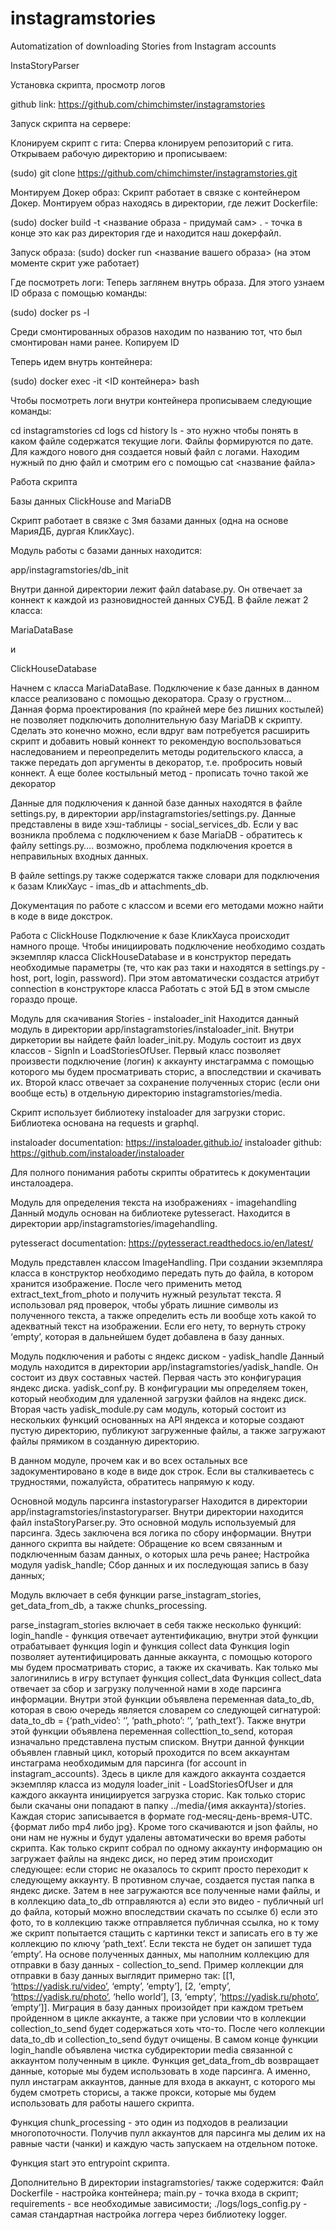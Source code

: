 # instagramstories
Automatization of downloading Stories from Instagram accounts

InstaStoryParser

Установка скрипта, просмотр логов

github link: https://github.com/chimchimster/instagramstories

Запуск скрипта на сервере:

Клонируем скрипт с гита:
Сперва клонируем репозиторий с гита. Открываем рабочую директорию и прописываем: 

(sudo) git clone https://github.com/chimchimster/instagramstories.git

Монтируем Докер образ:
Скрипт работает в связке с контейнером Докер. Монтируем образ находясь в директории, где лежит Dockerfile:

(sudo) docker build -t <название образа - придумай сам> .  - точка в конце это как раз директория где и находится наш докерфайл.

Запуск образа:
(sudo) docker run <название вашего образа>
(на этом моменте скрит уже работает)

Где посмотреть логи:
Теперь заглянем внутрь образа. Для этого узнаем ID образа с помощью команды:

(sudo) docker ps -l

Среди смонтированных образов находим по названию тот, что был смонтирован нами ранее. Копируем ID

Теперь идем внутрь контейнера:

(sudo) docker exec -it <ID контейнера> bash

Чтобы посмотреть логи внутри контейнера прописываем следующие команды:

cd instagramstories
cd logs
cd history
ls  - это нужно чтобы понять в каком файле содержатся текущие логи. Файлы формируются по дате. Для каждого нового дня создается новый файл с логами. Находим нужный по дню файл и смотрим его с помощью
cat <название файла>

Работа скрипта

Базы данных ClickHouse and MariaDB

Скрипт работает в связке с 3мя базами данных (одна на основе МарияДБ, дургая КликХаус).

Модуль работы с базами данных находится:

app/instagramstories/db_init

Внутри данной директории лежит файл database.py. Он отвечает за коннект к каждой из разновидностей данных СУБД. В файле лежат 2 класса:

MariaDataBase

и

ClickHouseDatabase

Начнем с класса MariaDataBase.
Подключение к базе данных в данном классе реализовано с помощью декоратора. Сразу о грустном…  Данная форма проектирования (по крайней мере без лишних костылей) не позволяет подключить дополнительную базу MariaDB к скрипту. Сделать это конечно можно, если вдруг вам потребуется расширить скрипт и добавить новый коннект то рекомендую воспользоваться наследованием и переопределить методы родительского класса, а также передать доп аргументы в декоратор, т.е. пробросить новый коннект. А еще более костыльный метод - прописать точно такой же декоратор

Данные для подключения к данной базе данных находятся в файле settings.py, в директории app/instagramstories/settings.py. Данные представлены в виде хэш-таблицы - social_services_db. Если у вас возникла проблема с подключением к базе MariaDB - обратитесь к файлу settings.py…. возможно, проблема подключения кроется в неправильных входных данных.

В файле settings.py также содержатся также словари для подключения к базам КликХаус - imas_db и attachments_db.

Документация по работе с классом и всеми его методами можно найти в коде в виде докстрок.

Работа с ClickHouse
Подключение к базе КликХауса происходит намного проще. Чтобы инициировать подключение необходимо создать экземпляр класса ClickHouseDatabase и в конструктор передать необходимые параметры (те, что как раз таки и находятся в settings.py - host, port, login, password). При этом автоматически создастся атрибут connection в конструкторе класса Работать с этой БД в этом смысле гораздо проще.

Модуль для скачивания Stories - instaloader_init
Находится данный модуль в директории app/instagramstories/instaloader_init. Внутри диркетории вы найдете файл loader_init.py.
Модуль состоит из двух классов - SignIn и LoadStoriesOfUser. Первый класс позволяет произвести подключение (логин) к аккаунту инстаграмма с помощью которого мы будем просматривать сторис, а впоследствии и скачивать их. Второй класс отвечает за сохранение полученных сторис (если они вообще есть) в отдельную директорию instagramstories/media.

Скрипт использует библиотеку instaloader для загрузки сторис. Библиотека основана на requests и graphql. 

instaloader documentation: https://instaloader.github.io/
instaloader github: https://github.com/instaloader/instaloader

Для полного понимания работы скрипты обратитесь к документации инсталоадера.

Модуль для определения текста на изображениях - imagehandling
Данный модуль основан на библиотеке pytesseract. Находится в директории app/instagramstories/imagehandling.

pytesseract documentation: https://pytesseract.readthedocs.io/en/latest/

Модуль представлен классом ImageHandling. При создании экземпляра класса в конструктор необходимо передать путь до файла, в котором хранится изображение. После чего применить метод extract_text_from_photo и получить нужный результат текста. Я использовал ряд проверок, чтобы убрать лишние символы из полученного текста, а также определить есть ли вообще хоть какой то адекватный текст на изображении. Если его нету, то вернуть строку ‘empty’, которая в дальнейшем будет добавлена в базу данных.

Модуль подключения и работы с яндекс диском - yadisk_handle
Данный модуль находится в директории app/instagramstories/yadisk_handle. Он состоит из двух составных частей. Первая часть это конфигурация яндекс диска. yadisk_conf.py. В конфигурации мы определяем токен, который необходим для удаленной загрузки файлов на яндекс диск. Вторая часть yadisk_module.py сам модуль, который состоит из нескольких функций	основанных на API яндекса и которые создают пустую директорию, публикуют загруженные файлы, а также загружают файлы прямиком в созданную директорию.

В данном модуле, прочем как и во всех остальных все задокументировано в коде в виде док строк. Если вы сталкиваетесь с трудностями, пожалуйста, обратитесь напрямую к коду.

Основной модуль парсинга instastoryparser
Находится в директории app/instagramstories/instastoryparser. Внутри директории находится файл instaStoryParser.py. Это основной модуль используемый для парсинга. Здесь заключена вся логика по сбору информации. 
Внутри данного скрипта вы найдете:
Обращение ко всем связанным и подключенным базам данных, о  которых шла речь ранее;
Настройка модуля yadisk_handle;
Сбор данных и их последующая запись в базу данных;

Модуль включает в себя функции parse_instagram_stories, get_data_from_db, а также chunks_processing. 

parse_instagram_stories включает в себя также несколько функций:
login_handle - функция отвечает аутентификацию, внутри этой функции отрабатывает функция login и функция collect data 
Функция login позволяет аутентифицировать данные аккаунта, с помощью которого мы будем просматривать сторис, а также их скачивать. Как только мы залогинились в игру вступает функция collect_data
Функция collect_data отвечает за сбор и загрузку полученной нами в ходе парсинга информации. Внутри этой функции объявлена переменная data_to_db, которая в свою очередь является словарем со следующей сигнатурой: data_to_db = {‘path_video’: ‘’, ‘path_photo’: ‘’, ‘path_text’}. Также внутри этой функции объявлена переменная collecttion_to_send, которая изначально представлена пустым списком. Внутри данной функции объявлен главный цикл, который проходится по всем аккаунтам инстаграма необходимым для парсинга (for account in instagram_accounts). Здесь в цикле для каждого аккаунта создается экземпляр класса из модуля loader_init - LoadStoriesOfUser и для каждого аккаунта инициируется загрузка сторис. Как только сторис были скачаны они попадают в папку ../media/{имя аккаунта}/stories. Каждая сторис записывается в формате год-месяц-день-время-UTC.{формат либо mp4 либо jpg}. Кроме того скачиваются и json файлы, но они нам не нужны и будут удалены автоматически во время работы скрипта. Как только скрипт собрал по одному аккаунту информацию он загружает файлы на яндекс диск, но перед этим происходит следующее: если сторис не оказалось то скрипт просто переходит к следующему аккаунту. В противном случае, создается пустая папка в яндекс диске. Затем  в нее загружаются все полученные нами файлы, и в коллекцию data_to_db отправляются а) если это видео - публичный url до файла, который можно впоследствии скачать по ссылке б) если это фото, то в коллекцию также отправляется публичная ссылка, но к тому же скрипт попытается стащить с картинки текст и записать его в ту же коллекцию по ключу ‘path_text’. Если текста не будет он запишет туда ‘empty’. На основе полученных данных, мы наполним коллекцию для отправки в базу данных - collection_to_send. Пример коллекции для отправки в базу данных выглядит примерно так: [[1, ‘https://yadisk.ru/video’, ‘empty’, ‘empty’], [2, ‘empty’, ‘https://yadisk.ru/photo’, ‘hello world’], [3, ‘empty’, ‘https://yadisk.ru/photo’, ‘empty’]]. Миграция в базу данных произойдет при каждом третьем пройденном в цикле аккаунте, а также при условии что в коллекции collection_to_send будет содержаться хоть что-то. После чего коллекции data_to_db и collection_to_send будут очищены. В самом конце функции login_handle объявлена чистка субдиректории media связанной с аккаунтом полученным в цикле.
Функция get_data_from_db возвращает данные, которые мы будем использовать в ходе парсинга. А именно, пулл инстаграм аккаунтов, данные для входа в аккаунт, с которого мы будем смотреть сторисы, а также прокси, которые мы будем использовать для работы нашего скрипта. 

Функция chunk_processing - это один из подходов в реализации многопоточности. Получив пулл аккаунтов для парсинга мы делим их на равные части (чанки) и каждую часть запускаем на отдельном потоке. 

Функция start это entrypoint скрипта.

Дополнительно
В директории instagramstories/ также содержится:
 Файл Dockerfile - настройка контейнера;
 main.py  - точка входа в скрипт;
 requirements - все необходимые зависимости;
./logs/logs_config.py - самая стандартная настройка логгера через библиотеку logger.
